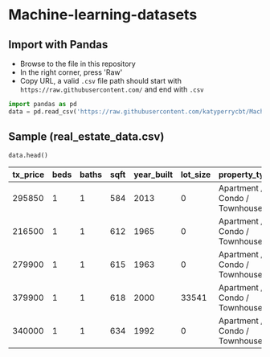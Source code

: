 ﻿# Machine-learning-datasets
 
 ## Import with Pandas 
  * Browse to the file in this repository
  * In the right corner, press 'Raw'
  * Copy URL, a valid `.csv` file path should start with `https://raw.githubusercontent.com/` and end with `.csv`
   ```python
   import pandas as pd
   data = pd.read_csv('https://raw.githubusercontent.com/katyperrycbt/Machine-learning-datasets/main/real_estate_data.csv')
   ```
 ## Sample (real_estate_data.csv)
   ```python
   data.head()
   ```
   
| tx_price | beds | baths | sqft | year_built | lot_size | property_type                 | exterior_walls      | roof                    | basement | restaurants | groceries | nightlife | cafes | shopping | arts_entertainment | beauty_spas | active_life | median_age | married | college_grad | property_tax | insurance | median_school | num_schools | tx_year |
|----------|------|-------|------|------------|----------|-------------------------------|---------------------|-------------------------|----------|-------------|-----------|-----------|-------|----------|--------------------|-------------|-------------|------------|---------|--------------|--------------|-----------|---------------|-------------|---------|
| 295850   | 1    | 1     | 584  | 2013       | 0        | Apartment / Condo / Townhouse | Wood Siding         |                         |          | 107         | 9         | 30        | 19    | 89       | 6                  | 47          | 58          | 33.0       | 65.0    | 84.0         | 234.0        | 81.0      | 9.0           | 3.0         | 2013    |
| 216500   | 1    | 1     | 612  | 1965       | 0        | Apartment / Condo / Townhouse | Brick               | Composition Shingle     | 1.0      | 105         | 15        | 6         | 13    | 87       | 2                  | 26          | 14          | 39.0       | 73.0    | 69.0         | 169.0        | 51.0      | 3.0           | 3.0         | 2006    |
| 279900   | 1    | 1     | 615  | 1963       | 0        | Apartment / Condo / Townhouse | Wood Siding         |                         |          | 183         | 13        | 31        | 30    | 101      | 10                 | 74          | 62          | 28.0       | 15.0    | 86.0         | 216.0        | 74.0      | 8.0           | 3.0         | 2012    |
| 379900   | 1    | 1     | 618  | 2000       | 33541    | Apartment / Condo / Townhouse | Wood Siding         |                         |          | 198         | 9         | 38        | 25    | 127      | 11                 | 72          | 83          | 36.0       | 25.0    | 91.0         | 265.0        | 92.0      | 9.0           | 3.0         | 2005    |
| 340000   | 1    | 1     | 634  | 1992       | 0        | Apartment / Condo / Townhouse | Brick               |                         |          | 149         | 7         | 22        | 20    | 83       | 10                 | 50          | 73          | 37.0       | 20.0    | 75.0         | 88.0         | 30.0      | 9.0           | 3.0         | 2002    |
